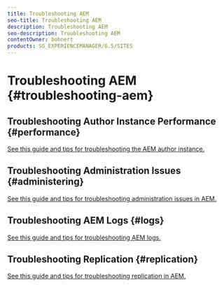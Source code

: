 ```yaml
---
title: Troubleshooting AEM
seo-title: Troubleshooting AEM
description: Troubleshooting AEM
seo-description: Troubleshooting AEM
contentOwner: bohnert
products: SG_EXPERIENCEMANAGER/6.5/SITES
---
```


# Troubleshooting AEM {#troubleshooting-aem}

## Troubleshooting Author Instance Performance {#performance}

[See this guide and tips for troubleshooting the AEM author instance.](/help/sites-authoring/troubleshooting.md)

## Troubleshooting Administration Issues {#administering}

[See this guide and tips for troubleshooting administration issues in AEM.](/help/sites-administering/troubleshoot.md)

## Troubleshooting AEM Logs {#logs}

[See this guide and tips for troubleshooting AEM logs.](/help/sites-administering/troubleshooting.md)

## Troubleshooting Replication {#replication}

[See this guide and tips for troubleshooting replication in AEM.](/help/sites-deploying/troubleshoot-rep.md)
